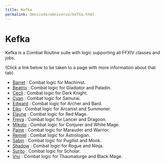 ```yaml
---
title: Kefka
permalink: Omnicode/omniverse/kefka.html
---
```


# Kefka

Kefka is a Combat Routine suite with logic supporting all FFXIV classes and jobs. 

(Click a link below to be taken to a page with more information about that tab)

- [Barret](/Omnicodeomniverse/kefka/barret.html) : Combat logic for Machinist.
- [Beatrix](/Omnicode/omniverse/kefka/beatrix.html) : Combat logic for Gladiator and Paladin.
- [Cecil](/Omnicode/omniverse/kefka/cecil.html) : Combat logic for Dark Knight.
- [Cyan](/Omnicode/omniverse/kefka/cyan.html) : Combat logic for Samurai.
- [Edward](/Omnicode/omniverse/kefka/edward.html) : Combat logic for Archer and Bard.
- [Eiko](/Omnicode/omniverse/kefka/eiko.html) : Combat logic for Arcanist and Summoner.
- [Elayne](/Omnicode/omniverse/kefka/elayne.html) : Combat logic for Red Mage.
- [Freya](/Omnicode/omniverse/kefka/freya.html) : Combat logic for Lancer and Dragoon. 
- [Mikoto](/Omnicode/omniverse/kefka/mikoto.html) : Combat logic for Conjurer and White Mage.
- [Paine](/Omnicode/omniverse/kefka/paine.html) : Combat logic for Marauder and Warrior.
- [Remiel](/Omnicode/omniverse/kefka/remiel.html) : Combat logic for Astrologian.
- [Sabin](/Omnicode/omniverse/kefka/sabin.html) : Combat logic for Pugilist and Monk.
- [Shadow](/Omnicode/omniverse/kefka/shadow.html) : Combat logic for Rogue and Ninja.
- [Surito](/Omnicode/omniverse/kefka/surito.html) : Combat logic for Scholar.
- [Vivi](/Omnicode/omniverse/kefka/vivi.html) : Combat logic for Thaumaturge and Black Mage.